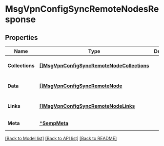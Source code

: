 # MsgVpnConfigSyncRemoteNodesResponse

## Properties
Name | Type | Description | Notes
------------ | ------------- | ------------- | -------------
**Collections** | [**[]MsgVpnConfigSyncRemoteNodeCollections**](MsgVpnConfigSyncRemoteNodeCollections.md) |  | [optional] [default to null]
**Data** | [**[]MsgVpnConfigSyncRemoteNode**](MsgVpnConfigSyncRemoteNode.md) |  | [optional] [default to null]
**Links** | [**[]MsgVpnConfigSyncRemoteNodeLinks**](MsgVpnConfigSyncRemoteNodeLinks.md) |  | [optional] [default to null]
**Meta** | [***SempMeta**](SempMeta.md) |  | [default to null]

[[Back to Model list]](../README.md#documentation-for-models) [[Back to API list]](../README.md#documentation-for-api-endpoints) [[Back to README]](../README.md)

